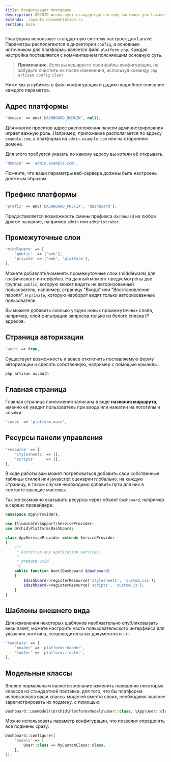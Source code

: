 ```yaml
---
title: Конфигурация платформы
description: ORCHID использует стандартную систему настроек для Laravel.
extends: _layouts.documentation.ru
section: main
---
```


Платформа использует стандартную систему настроек для Laravel.
Параметры располагаются в директории `config`, а основным источником для платформы является 
файл `platform.php`. Каждая настройка поставляется с комментарием поясняющим основную суть.

> **Примечание.** Если вы кешируете свои файлы конфигурации, не забудьте очистить их после изменения, используя команду `php artisan config:clear`

Ниже мы углубимся в файл конфигурации и дадим подробное описание каждого параметра.

## Адрес платформы

```php
'domain' => env('DASHBOARD_DOMAIN', null),
```

Для многих проектов адрес расположения панели администрирования играет важную роль.
Например, приложение располагается по адресу `example.com`, а платформа на `admin.example.com` или на стороннем домене.

Для этого требуется указать по какому адресу вы хотели её открывать. 

```php
'domain' => 'admin.example.com',
```
 
Помните, что ваши параметры веб-сервера должны быть настроены должным образом.


## Префикс платформы


```php
'prefix' => env('DASHBOARD_PREFIX', 'dashboard'),
```
 
Предоставляется возможность смены префикса `dashboard` на любое другое название, например `admin` или `administrator`.



## Промежуточные слои

```php
'middleware' => [
    'public'  => ['web'],
    'private' => ['web', 'platform'],
],
```

Можете добавлять/изменять промежуточные слои (middleware) для графического интерфейса. 
На данный момент предусмотрены две группы: `public`, которую может видеть не авторизованный пользователь, 
например, страницу "Входа" или "Восстановление пароля", и `private`, которую наоборот видят только авторизованные пользователи.


Вы можете добавить сколько угодно новых промежуточных слоёв, 
например, слой фильтрации запросов только из белого списка IP адресов.



## Страница авторизации

```php
'auth' => true,
```

Существует возможность и вовсе отключить поставляемую форму авторизации и сделать собственную, например с помощью команды:

```php
php artisan ui:auth
```

## Главная страница

Главная страница приложения записана в виде **названия маршрута**, именно её увидит пользователь при входе или нажатии на логотипы и ссылки.

```php
'index' => 'platform.main',
```

## Ресурсы панели управления


```php
'resource' => [
    'stylesheets' => [],
    'scripts'     => [],
],
```

В ходе работы вам может потребоваться добавить свои собственные таблицы стилей или javascript сценарии
глобально, на каждую страницу, в таком случае необходимо добавить пути для них в соответствующие массивы.

Так же возможно указывать ресурсы через объект `Dashboard`, например в сервис провайдере:


```php
namespace App\Providers;

use Illuminate\Support\ServiceProvider;
use Orchid\Platform\Dashboard;

class AppServiceProvider extends ServiceProvider
{
    /**
     * Bootstrap any application services.
     *
     * @return void
     */
    public function boot(Dashboard $dashboard)
    {
        $dashboard->registerResource('stylesheets', 'custom.css');
        $dashboard->registerResource('scripts', 'custom.js');
    }
}
```


## Шаблоны внешнего вида

Для изменения некоторых шаблонов необязательно опубликовывать весь пакет, можете настроить часть пользовательского интерфейса для указания логотипа, сопроводительных документов и т.п.

```php
'template' => [
    'header' => 'platform::header',
    'footer' => 'platform::footer',
],
```


## Модельные классы

Вполне нормальным является желание изменить поведение некоторых классов из стандартной поставки, для того, что бы платформа использовала ваши классы моделей вместо своих, необходимо заранее зарегистрировать их подмену, с помощью:

```php
Dashboard::useModel(\Orchid\Platform\Models\User::class, \App\User::class);
```

Можно использовать параметр конфигурации, что позволит определить все подмены сразу:

```php
Dashboard::configure([
    'models' => [
        User::class => MyCustomClass::class,
    ],
]);
```
